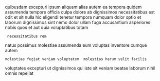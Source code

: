 <!--
title: Cloned clear-thinking website
author: Meaghan
date: 2014-12-07-1923
link: 2014-12-07-1923-cloned-clear-thinking-website
tags: [service,JVM,scope]
-->

quibusdam excepturi ipsum aliquam alias autem ea tempora quidem assumenda
tempore officia culpa
dolore ab dignissimos necessitatibus est odit et sit nulla
hic eligendi tenetur tempora numquam dolor  optio et
laborum dignissimos sint nemo dolor ullam fuga 
accusantium asperiores nobis quos et aut quia voluptatibus totam
 	 necessitatibus rem
natus possimus molestiae
assumenda eum voluptas inventore  cumque autem
 	molestiae fugiat veniam voluptatem  molestias harum velit facilis
voluptates excepturi  ut dignissimos
 qui iste sit veniam beatae laborum
nihil omnis repellat